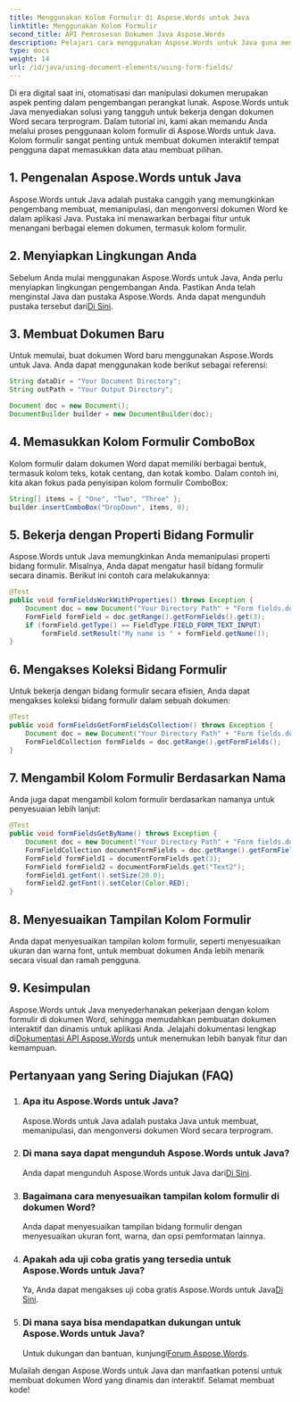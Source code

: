 ```yaml
---
title: Menggunakan Kolom Formulir di Aspose.Words untuk Java
linktitle: Menggunakan Kolom Formulir
second_title: API Pemrosesan Dokumen Java Aspose.Words
description: Pelajari cara menggunakan Aspose.Words untuk Java guna membuat dokumen Word interaktif dengan kolom formulir. Mulailah sekarang!
type: docs
weight: 14
url: /id/java/using-document-elements/using-form-fields/
---
```


Di era digital saat ini, otomatisasi dan manipulasi dokumen merupakan aspek penting dalam pengembangan perangkat lunak. Aspose.Words untuk Java menyediakan solusi yang tangguh untuk bekerja dengan dokumen Word secara terprogram. Dalam tutorial ini, kami akan memandu Anda melalui proses penggunaan kolom formulir di Aspose.Words untuk Java. Kolom formulir sangat penting untuk membuat dokumen interaktif tempat pengguna dapat memasukkan data atau membuat pilihan.

## 1. Pengenalan Aspose.Words untuk Java
Aspose.Words untuk Java adalah pustaka canggih yang memungkinkan pengembang membuat, memanipulasi, dan mengonversi dokumen Word ke dalam aplikasi Java. Pustaka ini menawarkan berbagai fitur untuk menangani berbagai elemen dokumen, termasuk kolom formulir.

## 2. Menyiapkan Lingkungan Anda
 Sebelum Anda mulai menggunakan Aspose.Words untuk Java, Anda perlu menyiapkan lingkungan pengembangan Anda. Pastikan Anda telah menginstal Java dan pustaka Aspose.Words. Anda dapat mengunduh pustaka tersebut dari[Di Sini](https://releases.aspose.com/words/java/).

## 3. Membuat Dokumen Baru
Untuk memulai, buat dokumen Word baru menggunakan Aspose.Words untuk Java. Anda dapat menggunakan kode berikut sebagai referensi:

```java
String dataDir = "Your Document Directory";
String outPath = "Your Output Directory";

Document doc = new Document();
DocumentBuilder builder = new DocumentBuilder(doc);
```

## 4. Memasukkan Kolom Formulir ComboBox
Kolom formulir dalam dokumen Word dapat memiliki berbagai bentuk, termasuk kolom teks, kotak centang, dan kotak kombo. Dalam contoh ini, kita akan fokus pada penyisipan kolom formulir ComboBox:

```java
String[] items = { "One", "Two", "Three" };
builder.insertComboBox("DropDown", items, 0);
```

## 5. Bekerja dengan Properti Bidang Formulir
Aspose.Words untuk Java memungkinkan Anda memanipulasi properti bidang formulir. Misalnya, Anda dapat mengatur hasil bidang formulir secara dinamis. Berikut ini contoh cara melakukannya:

```java
@Test
public void formFieldsWorkWithProperties() throws Exception {
    Document doc = new Document("Your Directory Path" + "Form fields.docx");
    FormField formField = doc.getRange().getFormFields().get(3);
    if (formField.getType() == FieldType.FIELD_FORM_TEXT_INPUT)
        formField.setResult("My name is " + formField.getName());
}
```

## 6. Mengakses Koleksi Bidang Formulir
Untuk bekerja dengan bidang formulir secara efisien, Anda dapat mengakses koleksi bidang formulir dalam sebuah dokumen:

```java
@Test
public void formFieldsGetFormFieldsCollection() throws Exception {
    Document doc = new Document("Your Directory Path" + "Form fields.docx");
    FormFieldCollection formFields = doc.getRange().getFormFields();
}
```

## 7. Mengambil Kolom Formulir Berdasarkan Nama
Anda juga dapat mengambil kolom formulir berdasarkan namanya untuk penyesuaian lebih lanjut:

```java
@Test
public void formFieldsGetByName() throws Exception {
    Document doc = new Document("Your Directory Path" + "Form fields.docx");
    FormFieldCollection documentFormFields = doc.getRange().getFormFields();
    FormField formField1 = documentFormFields.get(3);
    FormField formField2 = documentFormFields.get("Text2");
    formField1.getFont().setSize(20.0);
    formField2.getFont().setColor(Color.RED);
}
```

## 8. Menyesuaikan Tampilan Kolom Formulir
Anda dapat menyesuaikan tampilan kolom formulir, seperti menyesuaikan ukuran dan warna font, untuk membuat dokumen Anda lebih menarik secara visual dan ramah pengguna.

## 9. Kesimpulan
 Aspose.Words untuk Java menyederhanakan pekerjaan dengan kolom formulir di dokumen Word, sehingga memudahkan pembuatan dokumen interaktif dan dinamis untuk aplikasi Anda. Jelajahi dokumentasi lengkap di[Dokumentasi API Aspose.Words](https://reference.aspose.com/words/java/) untuk menemukan lebih banyak fitur dan kemampuan.

## Pertanyaan yang Sering Diajukan (FAQ)

1. ### Apa itu Aspose.Words untuk Java?
   Aspose.Words untuk Java adalah pustaka Java untuk membuat, memanipulasi, dan mengonversi dokumen Word secara terprogram.

2. ### Di mana saya dapat mengunduh Aspose.Words untuk Java?
    Anda dapat mengunduh Aspose.Words untuk Java dari[Di Sini](https://releases.aspose.com/words/java/).

3. ### Bagaimana cara menyesuaikan tampilan kolom formulir di dokumen Word?
   Anda dapat menyesuaikan tampilan bidang formulir dengan menyesuaikan ukuran font, warna, dan opsi pemformatan lainnya.

4. ### Apakah ada uji coba gratis yang tersedia untuk Aspose.Words untuk Java?
    Ya, Anda dapat mengakses uji coba gratis Aspose.Words untuk Java[Di Sini](https://releases.aspose.com/).

5. ### Di mana saya bisa mendapatkan dukungan untuk Aspose.Words untuk Java?
    Untuk dukungan dan bantuan, kunjungi[Forum Aspose.Words](https://forum.aspose.com/).

Mulailah dengan Aspose.Words untuk Java dan manfaatkan potensi untuk membuat dokumen Word yang dinamis dan interaktif. Selamat membuat kode!
